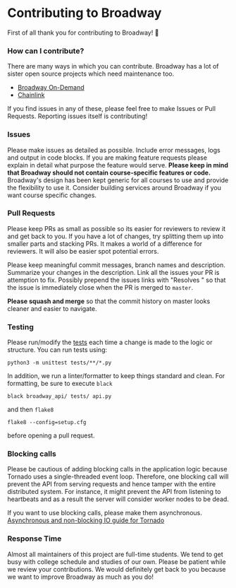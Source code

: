 # Contributing to Broadway

First of all thank you for contributing to Broadway! :tada:

### How can I contribute?
There are many ways in which you can contribute. Broadway has a lot of sister open source projects which need maintenance too.
* [Broadway On-Demand](https://github.com/illinois-cs241/broadway-on-demand)
* [Chainlink](https://github.com/illinois-cs241/chainlink)

If you find issues in any of these, please feel free to make Issues or Pull Requests. Reporting issues itself is contributing!

### Issues
Please make issues as detailed as possible. Include error messages, logs and output in code blocks. If you are making feature requests
please explain in detail what purpose the feature would serve. **Please keep in mind that Broadway should not contain course-specific 
features or code.** Broadway's design has been kept generic for all courses to use and provide the flexibility to use it. Consider building
services around Broadway if you want course specific changes.

### Pull Requests
Please keep PRs as small as possible so its easier for reviewers to review it and get back to you. If you have a lot of changes,
try splitting them up into smaller parts and stacking PRs. It makes a world of a difference for reviewers. It will also be easier
spot potential errors.

Please keep meaningful commit messages, branch names and description. Summarize your changes in the description. Link all the issues
your PR is attemption to fix. Possibly prepend the issues links with "Resolves " so that the issue is immediately close when the PR
is merged to `master`.

**Please squash and merge** so that the commit history on master looks cleaner and easier to navigate.

### Testing
Please run/modify the [tests](tests) each time a change is made to the logic or structure. You can run tests using:
```shell
python3 -m unittest tests/**/*.py
```

In addition, we run a linter/formatter to keep things standard and clean. For formatting, be sure to execute `black`
```shell
black broadway_api/ tests/ api.py
```

and then `flake8`

```shell
flake8 --config=setup.cfg
```

before opening a pull request.

### Blocking calls
Please be cautious of adding blocking calls in the application logic because Tornado uses a single-threaded event loop. Therefore, 
one blocking call will prevent the API from serving requests and hence tamper with the entire distributed system. For instance, 
it might prevent the API from listening to heartbeats and as a result the server will consider worker nodes to be dead.

If you want to use blocking calls, please make them asynchronous. [Asynchronous and non-blocking IO guide for Tornado](http://www.tornadoweb.org/en/stable/guide/async.html)

### Response Time
Almost all maintainers of this project are full-time students. We tend to get busy with college schedule and studies of our own. Please
be patient while we review your contributions. We would definitely get back to you because we want to improve Broadway as much as you do!
